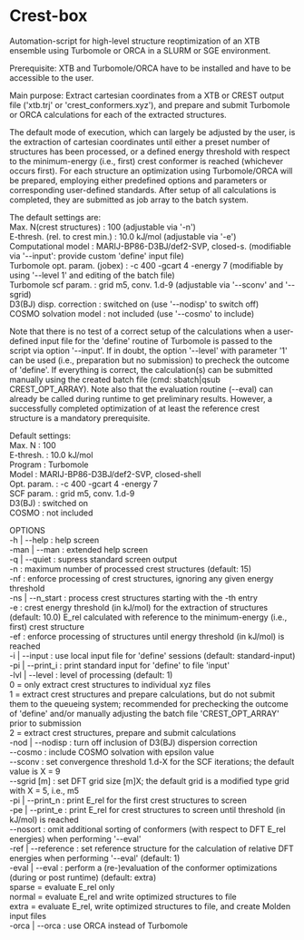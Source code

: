 # Crest-box
Automation-script for high-level structure reoptimization of an XTB ensemble using Turbomole or ORCA in a SLURM or SGE environment.

Prerequisite: XTB and Turbomole/ORCA have to be installed and have to be accessible to the user.

Main purpose: Extract cartesian coordinates from a XTB or CREST output file ('xtb.trj' or 'crest_conformers.xyz'), and prepare and submit Turbomole or ORCA calculations for each of the extracted structures.

The default mode of execution, which can largely be adjusted by the user, is the extraction of cartesian coordinates until either a preset number of structures has been processed, or a defined energy threshold with respect to the minimum-energy (i.e., first) crest conformer is reached (whichever occurs first). For each structure an optimization using Turbomole/ORCA will be prepared, employing either predefined options and parameters or corresponding user-defined standards. After setup of all calculations is completed, they are submitted as job array to the batch system.  

The default settings are:  
   Max. N(crest structures)        :  100                                  (adjustable via '-n')  
   E-thresh. (rel. to crest min.)  :  10.0 kJ/mol                          (adjustable via '-e')  
   Computational model             :  MARIJ-BP86-D3BJ/def2-SVP, closed-s.  (modifiable via '--input': provide custom 'define' input file)  
   Turbomole opt. param. (jobex)   :  -c 400 -gcart 4 -energy 7            (modifiable by using '--level 1' and editing of the batch file)    
   Turbomole scf param.            :  grid m5, conv. 1.d-9                 (adjustable via '--sconv' and '--sgrid)  
   D3(BJ) disp. correction         :  switched on                          (use '--nodisp' to switch off)  
   COSMO solvation model           :  not included                         (use '--cosmo' to include)  

Note that there is no test of a correct setup of the calculations when a user-defined input file for the 'define' routine of Turbomole is passed to the script via option '--input'. If in doubt, the option '--level' with parameter '1' can be used (i.e., preparation but no submission) to precheck the outcome of 'define'. If everything is correct, the calculation(s) can be submitted manually using the created batch file (cmd: sbatch|qsub CREST_OPT_ARRAY). Note also that the evaluation routine (--eval) can already be called during runtime to get preliminary results. However, a successfully completed optimization of at least the reference crest structure is a mandatory prerequisite.  

Default settings:  
   Max. N       :  100  
   E-thresh.    :  10.0 kJ/mol  
   Program      :  Turbomole  
   Model        :  MARIJ-BP86-D3BJ/def2-SVP, closed-shell  
   Opt. param.  :  -c 400 -gcart 4 -energy 7  
   SCF param.   :  grid m5, conv. 1.d-9  
   D3(BJ)       :  switched on  
   COSMO        :  not included  

OPTIONS  
      -h | --help           : help screen  
    -man | --man            : extended help screen  
      -q | --quiet          : supress standard screen output  
     -n <int>               : maximum number of processed crest structures (default: 15)  
     -nf <int>              : enforce processing of <int> crest structures, ignoring any given energy threshold  
     -ns | --n_start <int>  : process crest structures starting with the <int>-th entry  
     -e <float>             : crest energy threshold (in kJ/mol) for the extraction of structures (default: 10.0) E_rel calculated with reference to the minimum-energy (i.e., first) crest structure  
     -ef <float>            : enforce processing of structures until energy threshold <float> (in kJ/mol) is reached  
      -i | --input <string> : use local input file <string> for 'define' sessions (default: standard-input)  
     -pi | --print_i        : print standard input for 'define' to file 'input'  
    -lvl | --level <int>    : level of processing (default: 1)  
                               0 = only extract crest structures to individual xyz files  
                               1 = extract crest structures and prepare calculations, but do not submit them to the queueing system; recommended for prechecking the outcome of 'define' and/or manually adjusting the batch file 'CREST_OPT_ARRAY' prior to submission  
                               2 = extract crest structures, prepare and submit calculations  
    -nod | --nodisp          : turn off inclusion of D3(BJ) dispersion correction  
           --cosmo <float>   : include COSMO solvation with epsilon value <float>  
           --sconv <int>     : set convergence threshold 1.d-X for the SCF iterations; the default value is X = 9  
           --sgrid [m]<int>  : set DFT grid size [m]X; the default grid is a modified type grid with X = 5, i.e., m5  
     -pi | --print_n <int>   : print E_rel for the first <int> crest structures to screen  
     -pe | --print_e <float> : print E_rel for crest structures to screen until threshold <float> (in kJ/mol) is reached  
           --nosort          : omit additional sorting of conformers (with respect to DFT E_rel energies) when performing '--eval'  
    -ref | --reference       : set reference structure for the calculation of relative DFT energies when performing '--eval' (default: 1)  
   -eval | --eval <string>   : perform a (re-)evaluation of the conformer optimizations (during or post runtime) (default: extra)  
                               sparse = evaluate E_rel only  
                               normal = evaluate E_rel and write optimized structures to file  
                               extra  = evaluate E_rel, write optimized structures to file, and create Molden input files  
    -orca | --orca            : use ORCA instead of Turbomole  
